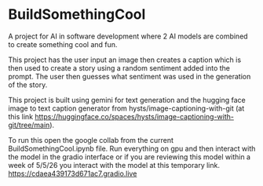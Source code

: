 # BuildSomethingCool
A project for AI in software development where 2 AI models are combined to create something cool and fun.

This project has the user input an image then creates a caption which is then used to create a story using a random sentiment added into the prompt. The user then guesses what sentiment was used in the generation of the story. 

This project is built using gemini for text generation and the hugging face image to text caption generator from hysts/image-captioning-with-git (at this link https://huggingface.co/spaces/hysts/image-captioning-with-git/tree/main).

To run this open the google collab from the current BuildSomethingCool.ipynb file. Run everything on gpu and then interact with the model in the gradio interface or if you are reviewing this model within a week of 5/5/26 you interact with the model at this temporary link. https://cdaea439173d671ac7.gradio.live 
